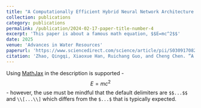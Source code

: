 ```yaml
---
title: "A Computationally Efficient Hybrid Neural Network Architecture for Porous Media: Integrating Convolutional and Graph Neural Networks for Improved Property Predictions"
collection: publications
category: publications
permalink: /publication/2024-02-17-paper-title-number-4
excerpt: 'This paper is about a famous math equation, $$E=mc^2$$'
date: 2025
venue: 'Advances in Water Resources'
paperurl: 'https://www.sciencedirect.com/science/article/pii/S0309170824002689'
citation: 'Zhao, Qingqi, Xiaoxue Han, Ruichang Guo, and Cheng Chen. ”A Computationally Efficient Hybrid Neural Network Architecture for Porous Media: Integrating Convolutional and Graph Neural Networks for Improved Property Predictions.” Advances in Water Resources (2025): 104881.'
---
```


Using [MathJax](https://www.mathjax.org/) in the description is supported - $$E=mc^2$$ - however, the use must be mindful that the default delimiters are `$$...$$` and `\\[...\\]` which differs from the `$...$` that is typically expected.
